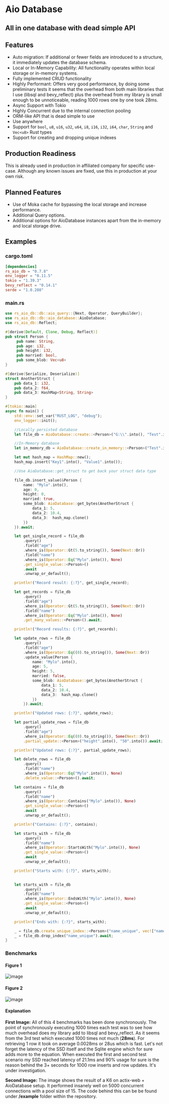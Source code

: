 # Aio Database
## All in one database with dead simple API

## Features

- Auto migration: If additional or fewer fields are introduced to a structure, it immediately updates the database schema.
- Local or In-Memory Capability: All functionality operates within local storage or in-memory systems.
- Fully implemented CRUD functionality
- Highly Performant: Offers very good performance, by doing some preliminary tests it seems that the overhead from both main libraries that I use (libsql and bevy_reflect) plus the overhead from my library is small enough to be unnoticeable, reading 1000 rows one by one took 28ms. 
- Async Support with Tokio
- Highly Concurrent due to the internal connection pooling
- ORM-like API that is dead simple to use
- Use anywhere
- Support for `bool`, `u8`, `u16`, `u32`, `u64`, `i8`, `i16`, `i32`, `i64`, `char`, `String` and `Vec<u8>` Rust types
- Support for creating and dropping unique indexes

## Production Readiness 

This is already used in production in affiliated company for specific use-case. Although any known issues are fixed, use this in production at your own risk.

## Planned Features

- Use of Moka cache for bypassing the local storage and increase performance.
- Additional Query options.
- Additional options for AioDatabase instances apart from the in-memory and local storage drive.

## Examples

### cargo.toml
```TOML
[dependencies]
rs_aio_db = "0.7.8"
env_logger = "0.11.5"
tokio = "1.39.3"
bevy_reflect = "0.14.1"
serde = "1.0.208"
```

### main.rs
```rust
use rs_aio_db::db::aio_query::{Next, Operator, QueryBuilder};
use rs_aio_db::db::aio_database::AioDatabase;
use rs_aio_db::Reflect;

#[derive(Default, Clone, Debug, Reflect)]
pub struct Person {
     pub name: String,
     pub age: i32,
     pub height: i32,
     pub married: bool,
     pub some_blob: Vec<u8>
}

#[derive(Serialize, Deserialize)]
struct AnotherStruct {
    pub data_1: i32,
    pub data_2: f64,
    pub data_3: HashMap<String, String>
}

#[tokio::main]
async fn main() {
    std::env::set_var("RUST_LOG", "debug");
    env_logger::init();

    //Locally persisted database
    let file_db = AioDatabase::create::<Person>("G:\\".into(), "Test".into(), 15).await;

    //In-Memory database
    let in_memory_db = AioDatabase::create_in_memory::<Person>("Test".into(), 15).await;

    let mut hash_map = HashMap::new();
    hash_map.insert("Key1".into(), "Value1".into());

    //Use AioDatabase::get_struct to get back your struct data type

    file_db.insert_value(&Person {
        name: "Mylo".into(),
        age: 0,
        height: 0,
        married: true,
        some_blob: AioDatabase::get_bytes(AnotherStruct {
            data_1: 5,
            data_2: 10.4,
            data_3:  hash_map.clone()
        })
    }).await;

    let get_single_record = file_db
        .query()
        .field("age")
        .where_is(Operator::Gt(5.to_string()), Some(Next::Or))
        .field("name")
        .where_is(Operator::Eq("Mylo".into()), None)
        .get_single_value::<Person>()
        .await
        .unwrap_or_default();

    println!("Record result: {:?}", get_single_record);

    let get_records = file_db
        .query()
        .field("age")
        .where_is(Operator::Gt(5.to_string()), Some(Next::Or))
        .field("name")
        .where_is(Operator::Eq("Mylo".into()), None)
        .get_many_values::<Person>().await;

    println!("Record results: {:?}", get_records);

    let update_rows = file_db
        .query()
        .field("age")
        .where_is(Operator::Eq((0).to_string()), Some(Next::Or))
        .update_value(Person {
            name: "Mylo".into(),
            age: 5,
            height: 5,
            married: false,
            some_blob: AioDatabase::get_bytes(AnotherStruct {
                data_1: 5,
                data_2: 10.4,
                data_3:  hash_map.clone()
            })
        }).await;

    println!("Updated rows: {:?}", update_rows);

    let partial_update_rows = file_db
        .query()
        .field("age")
        .where_is(Operator::Eq((0).to_string()), Some(Next::Or))
        .partial_update::<Person>("height".into(), "50".into()).await;

    println!("Updated rows: {:?}", partial_update_rows);

    let delete_rows = file_db
        .query()
        .field("name")
        .where_is(Operator::Eq("Mylo".into()), None)
        .delete_value::<Person>().await;

    let contains = file_db
        .query()
        .field("name")
        .where_is(Operator::Contains("Mylo".into()), None)
        .get_single_value::<Person>()
        .await
        .unwrap_or_default();

    println!("Contains: {:?}", contains);

    let starts_with = file_db
        .query()
        .field("name")
        .where_is(Operator::StartsWith("Mylo".into()), None)
        .get_single_value::<Person>()
        .await
        .unwrap_or_default();

    println!("Starts with: {:?}", starts_with);

    
    let starts_with = file_db
        .query()
        .field("name")
        .where_is(Operator::EndsWith("Mylo".into()), None)
        .get_single_value::<Person>()
        .await
        .unwrap_or_default();

    println!("Ends with: {:?}", starts_with);

    _ = file_db.create_unique_index::<Person>("name_unique", vec!["name".into()]).await;
    _ = file_db.drop_index("name_unique").await;
}
```

### Benchmarks

#### Figure 1
![image](https://github.com/milen-denev/rs_aio_db/blob/master/benches/images/benchmark_02042023.jpg)

#### Figure 2
![image](https://github.com/milen-denev/rs_aio_db/blob/master/benches/images/high_con_perf_03042024.jpg)

#### Explanation

**First Image:**
All of this 4 benchmarks has been done synchronously. The point of synchronously executing 1000 times each test was to see how much overhead does my library add to libsql and bevy_reflect. As it seems from the 3rd test which executed 1000 times not much (**28ms**). For retrieving 1 row it took on average 0.0028ms or 28us which is fast. Let's not forget the latency of the SSD itself and the Sqlite engine which for sure adds more to the equation. When executed the first and second test scenario my SSD reached latency of 21.1ms and 90% usage for sure is the reason behind the 3+ seconds for 1000 row inserts and row updates. It's under investigation.

**Second Image:**
The image shows the result of a K6 on actix-web + AioDatabase setup. It performed insanely well on 5000 concurrent connections with a pool size of 15. The code behind this can be be found under **/example** folder within the repository.

